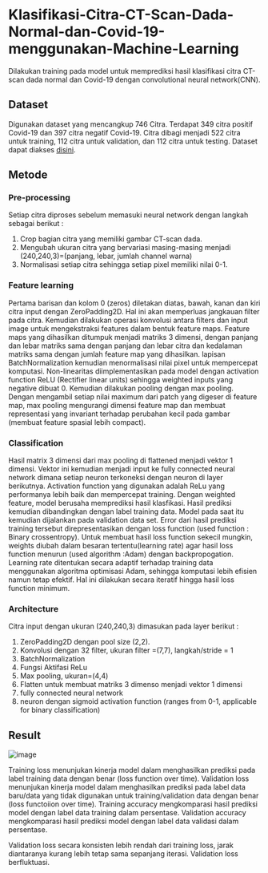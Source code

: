 # Klasifikasi-Citra-CT-Scan-Dada-Normal-dan-Covid-19-menggunakan-Machine-Learning
Dilakukan training pada model untuk memprediksi hasil klasifikasi citra CT-scan dada normal dan Covid-19 dengan convolutional neural network(CNN). 

## Dataset
Digunakan dataset yang mencangkup 746 Citra. Terdapat 349 citra positif Covid-19 dan 397 citra negatif Covid-19. Citra dibagi menjadi 522 citra untuk training, 
112 citra untuk validation, dan 112 citra untuk testing. Dataset dapat diakses [disini](https://github.com/UCSD-AI4H/COVID-CT).

## Metode
### Pre-processing
Setiap citra diproses sebelum memasuki neural network dengan langkah sebagai berikut :
1. Crop bagian citra yang memiliki gambar CT-scan dada.
2. Mengubah ukuran citra yang bervariasi masing-masing menjadi (240,240,3)=(panjang, lebar, jumlah channel warna)
3. Normalisasi setiap citra sehingga setiap pixel memiliki nilai 0-1.

### Feature learning
Pertama barisan dan kolom 0 (zeros) diletakan diatas, bawah, kanan dan kiri citra input dengan ZeroPadding2D. Hal ini akan memperluas jangkauan filter pada citra.
Kemudian dilakukan operasi konvolusi antara filters dan input image untuk mengekstraksi features dalam bentuk feature maps. Feature maps yang dihasilkan ditumpuk menjadi matriks
3 dimensi, dengan panjang dan lebar matriks sama dengan panjang dan lebar citra dan kedalaman matriks sama dengan jumlah feature map yang dihasilkan. lapisan BatchNormalization
kemudian menormalisasi nilai pixel untuk mempercepat komputasi. Non-linearitas diimplementasikan pada model dengan activation function ReLU (Rectifier linear units) sehingga weighted inputs yang negative dibuat 0. Kemudian dilakukan pooling dengan 
max pooling. Dengan mengambil setiap nilai maximum dari patch yang digeser di feature map, max pooling mengurangi dimensi feature map dan membuat representasi yang invariant
terhadap perubahan kecil pada gambar (membuat feature spasial lebih compact).  

### Classification
Hasil matrix 3 dimensi dari max pooling di flattened menjadi vektor 1 dimensi. Vektor ini kemudian menjadi input ke fully connected neural network dimana setiap neuron 
terkoneksi dengan neuron di layer berikutnya. Activation function yang digunakan adalah ReLu yang performanya lebih baik dan mempercepat training. Dengan weighted 
feature, model berusaha memprediksi hasil klasfikasi. Hasil prediksi kemudian dibandingkan dengan label training data. Model pada saat itu kemudian dijalankan pada 
validation data set. Error dari hasil prediksi training tersebut direpresentasikan dengan loss function (used function : Binary crossentropy). Untuk membuat hasil loss function sekecil mungkin, 
weights diubah dalam besaran tertentu(learning rate) agar hasil loss function menurun (used algorithm :Adam) dengan backpropogation. Learning rate ditentukan secara 
adaptif terhadap training data menggunakan algoritma optimisasi Adam, sehingga komputasi lebih efisien namun tetap efektif. Hal ini dilakukan secara iteratif hingga hasil loss function minimum.

### Architecture
Citra input dengan ukuran (240,240,3) dimasukan pada layer berikut :
1. ZeroPadding2D dengan pool size (2,2).
2. Konvolusi dengan 32 filter, ukuran filter =(7,7), langkah/stride = 1
3. BatchNormalization
4. Fungsi Aktifasi ReLu
5. Max pooling, ukuran=(4,4)
6. Flatten untuk membuat matriks 3 dimenso menjadi vektor 1 dimensi
7. fully connected neural network 
8. neuron dengan sigmoid activation function (ranges from 0-1, applicable for binary classification)

## Result
![image](https://user-images.githubusercontent.com/110709194/183257759-fc6b1c60-8687-4969-b6a8-18984bbf85fa.png)

Training loss menunjukan kinerja model dalam menghasilkan prediksi pada label training data dengan benar (loss function over time). 
Validation loss menunjukan kinerja model dalam menghasilkan prediksi pada label data baru/data yang tidak digunakan untuk training/validation data dengan benar (loss functoiion over time).
Training accuracy mengkomparasi hasil prediksi model dengan label data training dalam persentase.
Validation accuracy mengkomparasi hasil prediksi model dengan label data validasi dalam persentase.

Validation loss secara konsisten lebih rendah dari training loss, jarak diantaranya kurang lebih tetap sama sepanjang iterasi. Validation loss berfluktuasi.
